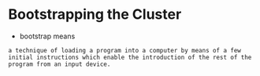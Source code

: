 # Bootstrapping the Cluster

- bootstrap means 

```
a technique of loading a program into a computer by means of a few initial instructions which enable the introduction of the rest of the program from an input device.
```

#